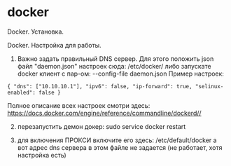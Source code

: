 # docker

Docker. Установка.

Docker. Настройка для работы.

1) Важно задать правильный DNS сервер. Для этого положить json файл "daemon.json" настроек сюда: /etc/docker/
либо запускате docker клиент с пар-ом: --config-file daemon.json
Пример настроек:

`{
    "dns": ["10.10.10.1"],
    "ipv6": false,
    "ip-forward": true,
    "selinux-enabled": false
}`

Полное описание всех настроек смотри здесь:
https://docs.docker.com/engine/reference/commandline/dockerd//

2) перезапустить демон докер:
sudo service docker restart

3) для включения ПРОКСИ включите его здесь:
/etc/default/docker
а вот адрес dns сервера в этом файле не задается (не работает, хотя настройка есть)